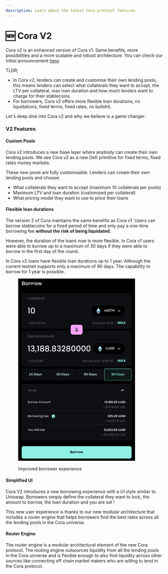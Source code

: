 ```yaml
---
description: Learn about the latest Cora protocol features
---
```


# 🆕 Cora V2

Cora v2 is an enhanced version of Cora v1. Same benefits, more possibilities and a more scalable and robust architecture. You can check our initial announcement [here](https://medium.com/coraprotocol/the-future-of-cora-introducing-cora-v2-4aa7f4d0c1f).

TLDR;

* In Cora v2, lenders can create and customise their own lending pools, this means lenders can select what collaterals they want to accept, the LTV per collateral, max loan duration and how much lenders want to charge for their stablecoins.
* For borrowers, Cora v2 offers more flexible loan durations, no liquidations, fixed terms, fixed rates, no bullshit.

Let's deep dive into Cora v2 and why we believe is a game changer.

### V2 Features

#### Custom Pools

Cora v2 introduces a new base layer where anybody can create their own lending pools. We see Cora v2 as a new Defi primitive for fixed terms, fixed rates money markets.

These new pools are fully customisable. Lenders can create their own lending pools and choose:

* What collaterals they want to accept (maximum 10 collaterals per pools)
* Maximum LTV and loan duration (customised per collateral)
* What pricing model they want to use to price their loans

#### **Flexible loan durations**

The version 2 of Cora maintains the same benefits as Cora v1. Users can borrow stablecoins for a fixed period of time and only pay a one-time borrowing fee **without the risk of being liquidated.**

However, the duration of the loans now is more flexible. In Cora v1 users were able to borrow up to a maximum of 30 days if they were able to borrow in the first day of the round.

In Cora v2 loans have flexible loan durations up to 1 year. Although the current testnet supports only a maximum of 90 days. The capability to borrow for 1 year is possible.

<figure><img src=".gitbook/assets/Screenshot 2023-08-23 at 09.18.03.png" alt="" width="375"><figcaption><p>Improved borrower experience</p></figcaption></figure>

#### **Simplified UI**&#x20;

Cora V2 introduces a new borrowing experience with a UI style similar to Uniswap. Borrowers simply define the collateral they want to lock, the amount to borrow, the loan duration and you are set !

This new user experience is thanks to our new modular architecture that includes a router engine that helps borrowers find the best rates across all the lending pools in the Cora universe.

#### Router Engine

The router engine is a modular architectural element of the new Cora protocol. The routing engine outsources liquidity from all the lending pools in the Cora universe and is flexible enough to also find liquidity across other sources like connecting off chain market makers who are willing to lend in the Cora protocol.

